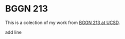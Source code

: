 # BGGN 213

This is a colection of my work from [BGGN 213 at UCSD](https://bioboot.github.io/bggn213_W19/).

add line
